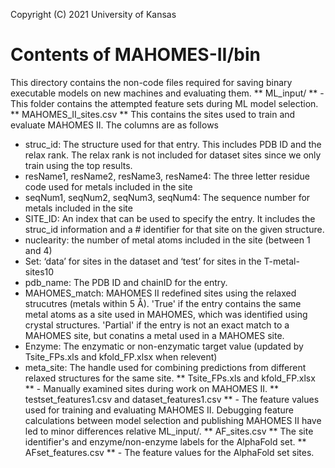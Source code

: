 Copyright (C) 2021 University of Kansas

# Contents of MAHOMES-II/bin
This directory contains the non-code files required for saving binary executable models on new machines and evaluating them.
** ML_input/ ** - This folder contains the attempted feature sets during ML model selection.
** MAHOMES_II_sites.csv ** This contains the sites used to train and evaluate MAHOMES II. The columns are as follows
- struc_id: The structure used for that entry. This includes PDB ID and the relax rank. The relax rank is not included for dataset sites since we only train using the top results.
- resName1, resName2, resName3, resName4: The three letter residue code used for metals included in the site	
- seqNum1, seqNum2, seqNum3, seqNum4: The sequence number for metals included in the site
- SITE_ID: An index that can be used to specify the entry. It includes the struc_id information and a # identifier for that site on the given structure. 
- nuclearity: the number of metal atoms included in the site (between 1 and 4)
- Set: ‘data’ for sites in the dataset and ‘test’ for sites in the T-metal-sites10
- pdb_name: The PDB ID and chainID for the entry.
- MAHOMES_match: MAHOMES II redefined sites using the relaxed strucutres (metals within 5 Å). 'True' if the entry contains the same metal atoms as a site used in MAHOMES, which was identified using crystal structures. 'Partial' if the entry is not an exact match to a MAHOMES site, but conatins a metal used in a MAHOMES site. 
- Enzyme: The enzymatic or non-enzymatic target value (updated by Tsite_FPs.xls and kfold_FP.xlsx when relevent)
- meta_site: The handle used for combining predictions from different relaxed structures for the same site.
**  Tsite_FPs.xls and kfold_FP.xlsx ** - Manually examined sites during work on MAHOMES II.
** testset_features1.csv and dataset_features1.csv ** - The feature values used for training and evaluating MAHOMES II. Debugging feature calculations between model selection and publishing MAHOMES II have led to minor differences relative ML_input/.
** AF_sites.csv ** The site identifier's and enzyme/non-enzyme labels for the AlphaFold set.
** AFset_features.csv ** - The feature values for the AlphaFold set sites.


